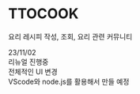 # TTOCOOK
요리 레시피 작성, 조회, 요리 관련 커뮤니티

 23/11/02<br>
 리뉴얼 진행중<br>
 전체적인 UI 변경<br>
 VScode와 node.js를 활용해서 만들 예정<br>
